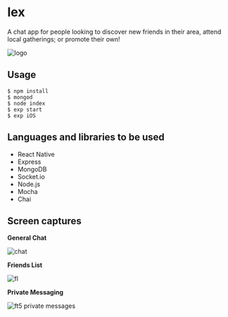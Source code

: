# lex

A chat app for people looking to discover new friends in their area, attend local gatherings; or promote their own!

![logo](https://user-images.githubusercontent.com/14259747/42256128-31a9ca1a-7f04-11e8-8138-09dd2394340f.PNG)

## Usage

```
$ npm install
$ mongod
$ node index
$ exp start
$ exp iOS
```

## Languages and libraries to be used

- React Native
- Express
- MongoDB
- Socket.io
- Node.js
- Mocha
- Chai

## Screen captures

**General Chat**

![chat](https://user-images.githubusercontent.com/14259747/43110561-9424521c-8ea1-11e8-9d7d-c5cb3bb16d00.gif)

**Friends List**

![fl](https://user-images.githubusercontent.com/14259747/43117958-641d72e2-8ec4-11e8-8eea-73b1fd8146b3.gif)

**Private Messaging**

![ft5 private messages](https://user-images.githubusercontent.com/14259747/43184273-e505db32-8f9c-11e8-83c6-e902a07f354f.gif)
